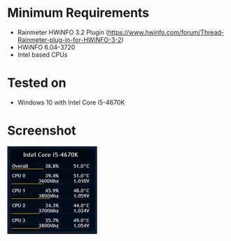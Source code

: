 # Minimum Requirements
* Rainmeter HWiNFO 3.2 Plugin (https://www.hwinfo.com/forum/Thread-Rainmeter-plug-in-for-HWiNFO-3-2)
* HWiNFO 6.04-3720
* Intel based CPUs

# Tested on
* Windows 10 with Intel Core i5-4670K

# Screenshot
![Screenshot](Sample.PNG)
